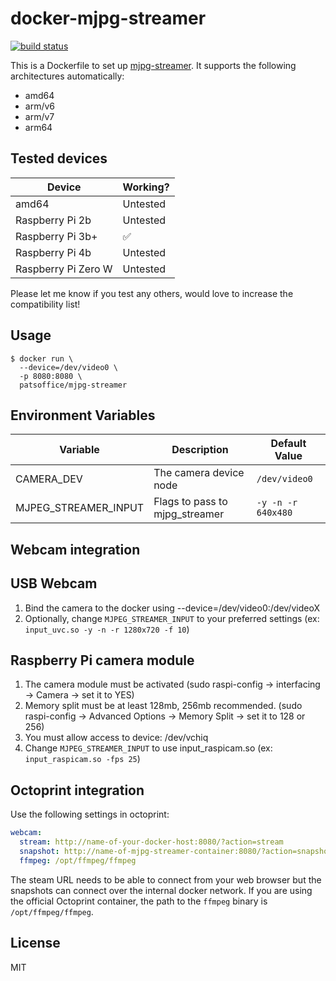 # docker-mjpg-streamer

[![build status][travis-image]][travis-url]

This is a Dockerfile to set up [mjpg-streamer](https://github.com/jacksonliam/mjpg-streamer). It supports the following architectures automatically:

- amd64
- arm/v6
- arm/v7
- arm64

## Tested devices

| Device              | Working? |
| ------------------- | -------- |
| amd64               | Untested |
| Raspberry Pi 2b     | Untested |
| Raspberry Pi 3b+    | ✅       |
| Raspberry Pi 4b     | Untested |
| Raspberry Pi Zero W | Untested |

Please let me know if you test any others, would love to increase the compatibility list!

## Usage

```shell
$ docker run \
  --device=/dev/video0 \
  -p 8080:8080 \
  patsoffice/mjpg-streamer
```

## Environment Variables

| Variable                 | Description                    | Default Value      |
| ------------------------ | ------------------------------ | ------------------ |
| CAMERA_DEV               | The camera device node         | `/dev/video0`      |
| MJPEG_STREAMER_INPUT     | Flags to pass to mjpg_streamer | `-y -n -r 640x480` |

## Webcam integration

## USB Webcam

1. Bind the camera to the docker using --device=/dev/video0:/dev/videoX
2. Optionally, change `MJPEG_STREAMER_INPUT` to your preferred settings (ex: `input_uvc.so -y -n -r 1280x720 -f 10`)

## Raspberry Pi camera module

1. The camera module must be activated (sudo raspi-config -> interfacing -> Camera -> set it to YES)
2. Memory split must be at least 128mb, 256mb recommended. (sudo raspi-config -> Advanced Options -> Memory Split -> set it to 128 or 256)
3. You must allow access to device: /dev/vchiq
4. Change `MJPEG_STREAMER_INPUT` to use input_raspicam.so (ex: `input_raspicam.so -fps 25`)

## Octoprint integration

Use the following settings in octoprint:

```yaml
webcam:
  stream: http://name-of-your-docker-host:8080/?action=stream
  snapshot: http://name-of-mjpg-streamer-container:8080/?action=snapshot
  ffmpeg: /opt/ffmpeg/ffmpeg
```

The steam URL needs to be able to connect from your web browser but the snapshots can connect over the internal docker network. If you are using the official Octoprint container, the path to the `ffmpeg` binary is `/opt/ffmpeg/ffmpeg`.

## License

MIT

[travis-image]: https://travis-ci.com/patsoffice/docker-mjpg-streamer.svg
[travis-url]: https://travis-ci.com/patsoffice/docker-mjpg-streamer
